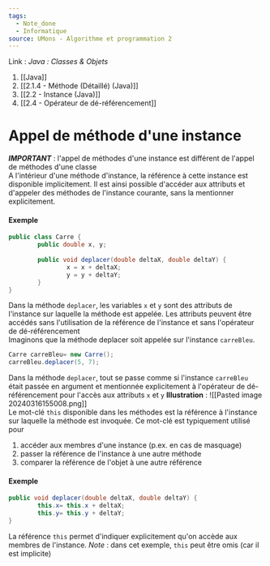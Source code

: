 ```yaml
---
tags:
  - Note_done
  - Informatique
source: UMons - Algorithme et programmation 2
---
```


Link :
_Java : Classes & Objets_
1. [[Java]]
2. [[2.1.4 - Méthode (Détaillé) (Java)]]
3. [[2.2 - Instance (Java)]]
4. [[2.4 - Opérateur de dé-référencement]]

# Appel de méthode d'une instance
**_IMPORTANT_** : l'appel de méthodes d'une instance est différent de l'appel de méthodes d'une classe
\
A l'intérieur d'une méthode d'instance, la référence à cette instance est disponible implicitement. Il est ainsi possible d'accéder aux attributs et d'appeler des méthodes de l'instance courante, sans la mentionner explicitement.
#### Exemple
```java
public class Carre { 
		public double x, y; 
		
		public void deplacer(double deltaX, double deltaY) { 
				x = x + deltaX; 
				y = y + deltaY; 
		}
}
```
Dans la méthode `deplacer`, les variables `x` et `y` sont des attributs de l'instance sur laquelle la méthode est appelée. Les attributs peuvent être accédés sans l'utilisation de la référence de l'instance et sans l'opérateur de dé-référencement
\
Imaginons que la méthode deplacer soit appelée sur l'instance `carreBleu`.
```java
Carre carreBleu= new Carre(); 
carreBleu.deplacer(5, 7);
```
Dans la méthode `deplacer`, tout se passe comme si l'instance `carreBleu` était passée en argument et mentionnée explicitement à l'opérateur de dé-référencement pour l'accès aux attributs `x` et `y` 
**Illustration** : ![[Pasted image 20240316155008.png]]
\
Le mot-clé `this` disponible dans les méthodes est la référence à l'instance sur laquelle la méthode est invoquée. Ce mot-clé est typiquement utilisé pour 
1. accéder aux membres d'une instance (p.ex. en cas de masquage) 
2. passer la référence de l'instance à une autre méthode 
3. comparer la référence de l'objet à une autre référence

#### Exemple
```java
public void deplacer(double deltaX, double deltaY) { 
		this.x= this.x + deltaX; 
		this.y= this.y + deltaY; 
}
```
La référence `this` permet d'indiquer explicitement qu'on accède aux membres de l'instance. 
_Note_ : dans cet exemple, `this` peut être omis (car il est implicite)

